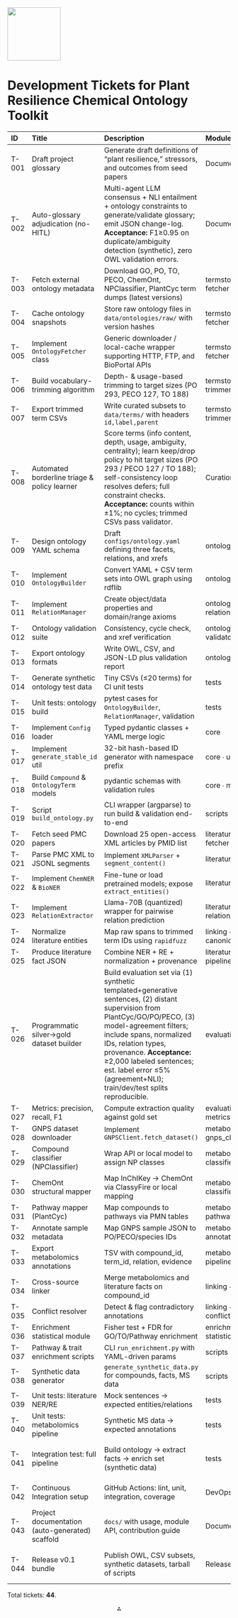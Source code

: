 <img src="https://r2cdn.perplexity.ai/pplx-full-logo-primary-dark%402x.png" class="logo" width="120"/>

# Development Tickets for Plant Resilience Chemical Ontology Toolkit

| ID | Title | Description | Module / Area | Phase | Prerequisites |
| :-- | :-- | :-- | :-- | :-- | :-- |
| T-001 | Draft project glossary | Generate draft definitions of “plant resilience,” stressors, and outcomes from seed papers | Documentation | 1 | – |
| T-002 | Auto-glossary adjudication (no-HITL) | Multi-agent LLM consensus + NLI entailment + ontology constraints to generate/validate glossary; emit JSON change-log. **Acceptance:** F1≥0.95 on duplicate/ambiguity detection (synthetic), zero OWL validation errors. | Documentation | 1 | T-001 |
| T-003 | Fetch external ontology metadata | Download GO, PO, TO, PECO, ChemOnt, NPClassifier, PlantCyc term dumps (latest versions) | termstore ∙ fetcher | 1 | – |
| T-004 | Cache ontology snapshots | Store raw ontology files in `data/ontologies/raw/` with version hashes | termstore ∙ fetcher | 1 | T-003 |
| T-005 | Implement `OntologyFetcher` class | Generic downloader / local-cache wrapper supporting HTTP, FTP, and BioPortal APIs | termstore ∙ fetcher | 1 | T-004 |
| T-006 | Build vocabulary-trimming algorithm | Depth- \& usage-based trimming to target sizes (PO 293, PECO 127, TO 188) | termstore ∙ trimmer | 1 | T-005 |
| T-007 | Export trimmed term CSVs | Write curated subsets to `data/terms/` with headers `id,label,parent` | termstore ∙ trimmer | 1 | T-006 |
| T-008 | Automated borderline triage & policy learner | Score terms (info content, depth, usage, ambiguity, centrality); learn keep/drop policy to hit target sizes (PO 293 / PECO 127 / TO 188); self-consistency loop resolves defers; full constraint checks. **Acceptance:** counts within ±1%; no cycles; trimmed CSVs pass validator. | Curation | 1 | T-007 |
| T-009 | Design ontology YAML schema | Draft `configs/ontology.yaml` defining three facets, relations, and xrefs | ontology ∙ builder | 1 | T-002 |
| T-010 | Implement `OntologyBuilder` | Convert YAML + CSV term sets into OWL graph using rdflib | ontology ∙ builder | 1 | T-007, T-009 |
| T-011 | Implement `RelationManager` | Create object/data properties and domain/range axioms | ontology ∙ relations | 1 | T-009 |
| T-012 | Ontology validation suite | Consistency, cycle check, and xref verification | ontology ∙ validator | 1 | T-010, T-011 |
| T-013 | Export ontology formats | Write OWL, CSV, and JSON-LD plus validation report | ontology ∙ export | 1 | T-012 |
| T-014 | Generate synthetic ontology test data | Tiny CSVs (≤20 terms) for CI unit tests | tests | 1 | T-010 |
| T-015 | Unit tests: ontology build | pytest cases for `OntologyBuilder`, `RelationManager`, validation | tests | 1 | T-010, T-012, T-014 |
| T-016 | Implement `Config` loader | Typed pydantic classes + YAML merge logic | core | 1 | – |
| T-017 | Implement `generate_stable_id` util | 32-bit hash-based ID generator with namespace prefix | core ∙ utils | 1 | – |
| T-018 | Build `Compound` \& `OntologyTerm` models | pydantic schemas with validation rules | core ∙ models | 1 | T-017 |
| T-019 | Script `build_ontology.py` | CLI wrapper (argparse) to run build \& validation end-to-end | scripts | 1 | T-010, T-013, T-016 |
| T-020 | Fetch seed PMC papers | Download 25 open-access XML articles by PMID list | literature ∙ fetcher | 2 | – |
| T-021 | Parse PMC XML to JSONL segments | Implement `XMLParser` + `segment_content()` | literature ∙ parser | 2 | T-020 |
| T-022 | Implement `ChemNER` \& `BioNER` | Fine-tune or load pretrained models; expose `extract_entities()` | literature ∙ ner | 2 | T-021 |
| T-023 | Implement `RelationExtractor` | Llama-70B (quantized) wrapper for pairwise relation prediction | literature ∙ relation_extractor | 2 | T-022 |
| T-024 | Normalize literature entities | Map raw spans to trimmed term IDs using `rapidfuzz` | linking ∙ canonicalizer | 2 | T-022 |
| T-025 | Produce literature fact JSON | Combine NER + RE + normalization + provenance | literature ∙ pipeline | 2 | T-023, T-024 |
| T-026 | Programmatic silver→gold dataset builder | Build evaluation set via (1) synthetic templated+generative sentences, (2) distant supervision from PlantCyc/GO/PO/PECO, (3) model-agreement filters; include spans, normalized IDs, relation types, provenance. **Acceptance:** ≥2,000 labeled sentences; est. label error ≤5% (agreement+NLI); train/dev/test splits reproducible. | evaluation | 2 | T-020 |
| T-027 | Metrics: precision, recall, F1 | Compute extraction quality against gold set | evaluation ∙ metrics | 2 | T-025, T-026 |
| T-028 | GNPS dataset downloader | Implement `GNPSClient.fetch_dataset()` | metabolomics ∙ gnps_client | 2 | – |
| T-029 | Compound classifier (NPClassifier) | Wrap API or local model to assign NP classes | metabolomics ∙ classifier | 2 | T-028 |
| T-030 | ChemOnt structural mapper | Map InChIKey → ChemOnt via ClassyFire or local mapping | metabolomics ∙ classifier | 2 | T-028 |
| T-031 | Pathway mapper (PlantCyc) | Map compounds to pathways via PMN tables | metabolomics ∙ pathway_mapper | 2 | T-029 |
| T-032 | Annotate sample metadata | Map GNPS sample JSON to PO/PECO/species IDs | metabolomics ∙ annotator | 2 | T-028 |
| T-033 | Export metabolomics annotations | TSV with compound_id, term_id, relation, evidence | metabolomics ∙ pipeline | 2 | T-029–T-032 |
| T-034 | Cross-source linker | Merge metabolomics and literature facts on compound_id | linking ∙ merger | 3 | T-025, T-033 |
| T-035 | Conflict resolver | Detect \& flag contradictory annotations | linking ∙ conflict_resolver | 3 | T-034 |
| T-036 | Enrichment statistical module | Fisher test + FDR for GO/TO/Pathway enrichment | enrichment ∙ statistical | 3 | T-034 |
| T-037 | Pathway \& trait enrichment scripts | CLI `run_enrichment.py` with YAML-driven params | scripts | 3 | T-036 |
| T-038 | Synthetic data generator | `generate_synthetic_data.py` for compounds, facts, MS data | scripts | 4 | T-018 |
| T-039 | Unit tests: literature NER/RE | Mock sentences → expected entities/relations | tests | 4 | T-022, T-023, T-038 |
| T-040 | Unit tests: metabolomics pipeline | Synthetic MS data → expected annotations | tests | 4 | T-033, T-038 |
| T-041 | Integration test: full pipeline | Build ontology → extract facts → enrich set (synthetic data) | tests | 4 | T-019, T-025, T-033, T-037, T-038 |
| T-042 | Continuous Integration setup | GitHub Actions: lint, unit, integration, coverage | DevOps | 4 | T-015, T-039, T-040, T-041 |
| T-043 | Project documentation (auto-generated) scaffold | `docs/` with usage, module API, contribution guide | Documentation | 4 | T-019-T-037 |
| T-044 | Release v0.1 bundle | Publish OWL, CSV subsets, synthetic datasets, tarball of scripts | Release | 4 | T-013, T-033, T-038, T-042, T-043 |

Total tickets: **44**.

<div style="text-align: center">⁂</div>

[^1]: C-spirit-ontology-overall-plan-by-GPT-03-Possible-Python-scripts.md
